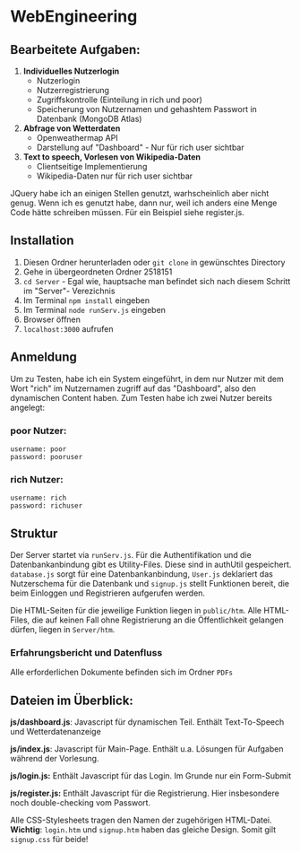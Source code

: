 # WebEngineering
## Bearbeitete Aufgaben:
1. **Individuelles Nutzerlogin**
     * Nutzerlogin
     * Nutzerregistrierung
     * Zugriffskontrolle (Einteilung in rich und poor)
     * Speicherung von Nutzernamen und gehashtem Passwort in Datenbank (MongoDB Atlas)
2. **Abfrage von Wetterdaten**
   * Openweathermap API
   * Darstellung auf "Dashboard" - Nur für rich user sichtbar
3. **Text to speech, Vorlesen von Wikipedia-Daten**
   * Clientseitige Implementierung
   * Wikipedia-Daten nur für rich user sichtbar   
  
  JQuery habe ich an einigen Stellen genutzt, warhscheinlich aber nicht genug. Wenn ich es genutzt habe, dann nur, weil ich anders eine Menge Code hätte schreiben müssen. Für ein Beispiel siehe register.js.

## Installation
 1. Diesen Ordner herunterladen oder `git clone` in gewünschtes Directory
 2. Gehe in übergeordneten Ordner 2518151
 3. `cd Server` - Egal wie, hauptsache man befindet sich nach diesem Schritt im "Server"- Verezichnis
 4. Im Terminal `npm install` eingeben
 5. Im Terminal `node runServ.js` eingeben
 6. Browser öffnen
 7. `localhost:3000` aufrufen

## Anmeldung
Um zu Testen, habe ich ein System eingeführt, in dem nur Nutzer mit dem Wort "rich" im Nutzernamen zugriff auf das "Dashboard", also den dynamischen Content haben. 
Zum Testen habe ich zwei Nutzer bereits angelegt:

### poor Nutzer:
    username: poor
    password: pooruser

### rich Nutzer:
    username: rich
    password: richuser
   
## Struktur
Der Server startet via `runServ.js`. Für die Authentifikation und die Datenbankanbindung gibt es Utility-Files. Diese sind in authUtil gespeichert. `database.js` sorgt für eine Datenbankanbindung, `User.js` deklariert das Nutzerschema für die Datenbank und `signup.js` stellt Funktionen bereit, die beim Einloggen und Registrieren aufgerufen werden. 

Die HTML-Seiten für die jeweilige Funktion liegen in `public/htm`. Alle HTML-Files, die auf keinen Fall ohne Registrierung an die Öffentlichkeit gelangen dürfen, liegen in `Server/htm`. 

###  Erfahrungsbericht und Datenfluss
Alle erforderlichen Dokumente befinden sich im Ordner `PDFs`


## Dateien im Überblick:
**js/dashboard.js**: Javascript für dynamischen Teil. Enthält Text-To-Speech und Wetterdatenanzeige

**js/index.js**: Javascript für Main-Page. Enthält u.a. Lösungen für Aufgaben während der Vorlesung.

**js/login.js:** Enthält Javascript für das Login. Im Grunde nur ein Form-Submit

**js/register.js:** Enthält Javascript für die Registrierung. Hier insbesondere noch double-checking vom Passwort.

Alle CSS-Stylesheets tragen den Namen der zugehörigen HTML-Datei. **Wichtig**: `login.htm` und `signup.htm` haben das gleiche Design. Somit gilt `signup.css` für beide!




